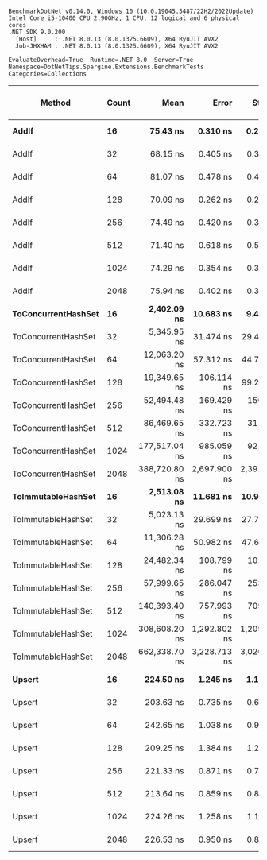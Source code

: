 ```

BenchmarkDotNet v0.14.0, Windows 10 (10.0.19045.5487/22H2/2022Update)
Intel Core i5-10400 CPU 2.90GHz, 1 CPU, 12 logical and 6 physical cores
.NET SDK 9.0.200
  [Host]     : .NET 8.0.13 (8.0.1325.6609), X64 RyuJIT AVX2
  Job-JHXHAM : .NET 8.0.13 (8.0.1325.6609), X64 RyuJIT AVX2

EvaluateOverhead=True  Runtime=.NET 8.0  Server=True  
Namespace=DotNetTips.Spargine.Extensions.BenchmarkTests  Categories=Collections  

```
| Method              | Count | Mean          | Error        | StdDev       | StdErr     | Min           | Q1            | Median        | Q3            | Max           | Op/s         | CI99.9% Margin | Iterations | Kurtosis | MValue | Skewness | Rank | LogicalGroup | Baseline | Completed Work Items | Lock Contentions | Exceptions | Code Size | Gen0   | Gen1   | Allocated |
|-------------------- |------ |--------------:|-------------:|-------------:|-----------:|--------------:|--------------:|--------------:|--------------:|--------------:|-------------:|---------------:|-----------:|---------:|-------:|---------:|-----:|------------- |--------- |---------------------:|-----------------:|-----------:|----------:|-------:|-------:|----------:|
| **AddIf**               | **16**    |      **75.43 ns** |     **0.310 ns** |     **0.290 ns** |   **0.075 ns** |      **74.79 ns** |      **75.28 ns** |      **75.49 ns** |      **75.69 ns** |      **75.80 ns** | **13,257,191.6** |      **7.4626 ns** |      **15.00** |    **2.276** |  **2.000** |  **-0.5094** |    **3** | *****            | **No**       |                    **-** |                **-** |          **-** |   **1,267 B** |      **-** |      **-** |         **-** |
| AddIf               | 32    |      68.15 ns |     0.405 ns |     0.359 ns |   0.096 ns |      67.43 ns |      67.85 ns |      68.23 ns |      68.40 ns |      68.66 ns | 14,672,890.8 |      6.9520 ns |      14.00 |    1.986 |  2.000 |  -0.5351 |    1 | *            | No       |                    - |                - |          - |   1,267 B |      - |      - |         - |
| AddIf               | 64    |      81.07 ns |     0.478 ns |     0.424 ns |   0.113 ns |      80.31 ns |      80.88 ns |      81.10 ns |      81.21 ns |      81.83 ns | 12,335,731.9 |      6.9433 ns |      14.00 |    2.089 |  2.000 |  -0.0289 |    4 | *            | No       |                    - |                - |          - |   1,277 B |      - |      - |         - |
| AddIf               | 128   |      70.09 ns |     0.262 ns |     0.245 ns |   0.063 ns |      69.66 ns |      69.88 ns |      70.12 ns |      70.25 ns |      70.53 ns | 14,267,755.8 |      7.4684 ns |      15.00 |    1.877 |  2.000 |   0.0633 |    2 | *            | No       |                    - |                - |          - |   1,267 B |      - |      - |         - |
| AddIf               | 256   |      74.49 ns |     0.420 ns |     0.372 ns |   0.100 ns |      73.83 ns |      74.20 ns |      74.49 ns |      74.75 ns |      75.08 ns | 13,424,126.1 |      6.9502 ns |      14.00 |    1.678 |  2.000 |  -0.0891 |    3 | *            | No       |                    - |                - |          - |   1,267 B |      - |      - |         - |
| AddIf               | 512   |      71.40 ns |     0.618 ns |     0.548 ns |   0.146 ns |      70.22 ns |      71.04 ns |      71.63 ns |      71.73 ns |      72.09 ns | 14,006,558.8 |      6.9268 ns |      14.00 |    2.193 |  2.000 |  -0.6764 |    2 | *            | No       |                    - |                - |          - |   1,267 B |      - |      - |         - |
| AddIf               | 1024  |      74.29 ns |     0.354 ns |     0.332 ns |   0.086 ns |      73.60 ns |      74.08 ns |      74.33 ns |      74.52 ns |      74.97 ns | 13,460,739.0 |      7.4572 ns |      15.00 |    2.700 |  2.000 |  -0.0714 |    3 | *            | No       |                    - |                - |          - |   1,267 B |      - |      - |         - |
| AddIf               | 2048  |      75.94 ns |     0.402 ns |     0.356 ns |   0.095 ns |      75.23 ns |      75.73 ns |      75.97 ns |      76.25 ns |      76.43 ns | 13,168,024.1 |      6.9524 ns |      14.00 |    1.932 |  2.000 |  -0.3178 |    3 | *            | No       |                    - |                - |          - |   1,267 B |      - |      - |         - |
| **ToConcurrentHashSet** | **16**    |   **2,402.09 ns** |    **10.683 ns** |     **9.470 ns** |   **2.531 ns** |   **2,386.33 ns** |   **2,393.97 ns** |   **2,403.94 ns** |   **2,407.88 ns** |   **2,416.40 ns** |    **416,304.5** |      **5.7345 ns** |      **14.00** |    **1.752** |  **2.000** |  **-0.2485** |    **8** | *****            | **No**       |                    **-** |                **-** |          **-** |        **NA** | **0.0305** |      **-** |    **3056 B** |
| ToConcurrentHashSet | 32    |   5,345.95 ns |    31.474 ns |    29.440 ns |   7.601 ns |   5,302.17 ns |   5,329.10 ns |   5,347.79 ns |   5,369.50 ns |   5,399.97 ns |    187,057.4 |      3.6993 ns |      15.00 |    1.840 |  2.000 |   0.0715 |   11 | *            | No       |                    - |                - |          - |        NA | 0.0687 |      - |    6776 B |
| ToConcurrentHashSet | 64    |  12,063.20 ns |    57.312 ns |    44.746 ns |  12.917 ns |  11,995.33 ns |  12,022.41 ns |  12,070.11 ns |  12,102.94 ns |  12,114.89 ns |     82,896.8 |     -0.4585 ns |      12.00 |    1.208 |  2.000 |  -0.1672 |   13 | *            | No       |                    - |                - |          - |        NA | 0.1678 |      - |   16008 B |
| ToConcurrentHashSet | 128   |  19,349.65 ns |   106.114 ns |    99.259 ns |  25.629 ns |  19,184.82 ns |  19,301.27 ns |  19,366.57 ns |  19,405.69 ns |  19,517.75 ns |     51,680.5 |     -5.3143 ns |      15.00 |    1.895 |  2.000 |  -0.1669 |   14 | *            | No       |                    - |                - |          - |        NA | 0.1831 |      - |   18488 B |
| ToConcurrentHashSet | 256   |  52,494.48 ns |   169.429 ns |   150.195 ns |  40.141 ns |  52,259.98 ns |  52,390.50 ns |  52,487.88 ns |  52,579.05 ns |  52,778.59 ns |     19,049.6 |    -13.0706 ns |      14.00 |    2.052 |  2.000 |   0.2787 |   16 | *            | No       |                    - |                - |          - |        NA | 0.6714 |      - |   63368 B |
| ToConcurrentHashSet | 512   |  86,469.65 ns |   332.723 ns |   311.229 ns |  80.359 ns |  86,076.60 ns |  86,206.85 ns |  86,396.47 ns |  86,655.98 ns |  87,033.79 ns |     11,564.8 |    -32.6795 ns |      15.00 |    1.750 |  2.000 |   0.3808 |   18 | *            | No       |                    - |                - |          - |        NA | 0.7324 |      - |   72008 B |
| ToConcurrentHashSet | 1024  | 177,517.04 ns |   985.059 ns |   921.425 ns | 237.911 ns | 176,006.93 ns | 176,805.81 ns | 177,275.88 ns | 178,163.53 ns | 179,405.35 ns |      5,633.3 |   -111.4555 ns |      15.00 |    2.072 |  2.000 |   0.3543 |   20 | *            | No       |                    - |                - |          - |        NA | 1.4648 |      - |  142808 B |
| ToConcurrentHashSet | 2048  | 388,720.80 ns | 2,697.900 ns | 2,391.618 ns | 639.187 ns | 383,366.24 ns | 387,584.16 ns | 388,749.37 ns | 390,754.55 ns | 391,814.09 ns |      2,572.5 |   -312.5934 ns |      14.00 |    2.496 |  2.000 |  -0.6328 |   22 | *            | No       |                    - |                - |          - |        NA | 3.4180 | 0.4883 |  327641 B |
| **ToImmutableHashSet**  | **16**    |   **2,513.08 ns** |    **11.681 ns** |    **10.926 ns** |   **2.821 ns** |   **2,495.34 ns** |   **2,508.09 ns** |   **2,510.09 ns** |   **2,519.66 ns** |   **2,533.73 ns** |    **397,918.1** |      **6.0895 ns** |      **15.00** |    **2.148** |  **2.000** |   **0.1466** |    **9** | *****            | **No**       |                    **-** |                **-** |          **-** |     **388 B** | **0.0114** |      **-** |    **1096 B** |
| ToImmutableHashSet  | 32    |   5,023.13 ns |    29.699 ns |    27.781 ns |   7.173 ns |   4,978.46 ns |   5,010.05 ns |   5,024.68 ns |   5,037.79 ns |   5,067.94 ns |    199,079.2 |      3.9135 ns |      15.00 |    1.963 |  2.000 |  -0.0020 |   10 | *            | No       |                    - |                - |          - |     388 B | 0.0229 |      - |    2120 B |
| ToImmutableHashSet  | 64    |  11,306.28 ns |    50.982 ns |    47.689 ns |  12.313 ns |  11,255.49 ns |  11,269.19 ns |  11,286.57 ns |  11,332.56 ns |  11,403.01 ns |     88,446.4 |      1.3434 ns |      15.00 |    2.126 |  2.000 |   0.7467 |   12 | *            | No       |                    - |                - |          - |     388 B | 0.0305 |      - |    4168 B |
| ToImmutableHashSet  | 128   |  24,482.34 ns |   108.799 ns |   101.771 ns |  26.277 ns |  24,297.80 ns |  24,422.29 ns |  24,464.88 ns |  24,542.32 ns |  24,672.36 ns |     40,845.8 |     -5.6386 ns |      15.00 |    2.165 |  2.000 |   0.1666 |   15 | *            | No       |                    - |                - |          - |     388 B | 0.0610 |      - |    8264 B |
| ToImmutableHashSet  | 256   |  57,999.65 ns |   286.047 ns |   253.573 ns |  67.770 ns |  57,633.53 ns |  57,833.13 ns |  57,972.88 ns |  58,050.50 ns |  58,523.05 ns |     17,241.5 |    -26.8851 ns |      14.00 |    2.464 |  2.000 |   0.6908 |   17 | *            | No       |                    - |                - |          - |     388 B | 0.1221 |      - |   16456 B |
| ToImmutableHashSet  | 512   | 140,393.40 ns |   757.993 ns |   709.027 ns | 183.070 ns | 139,387.72 ns | 139,891.44 ns | 140,337.08 ns | 140,666.92 ns | 141,721.88 ns |      7,122.8 |    -84.0350 ns |      15.00 |    2.119 |  2.000 |   0.4783 |   19 | *            | No       |                    - |                - |          - |     388 B | 0.2441 |      - |   32840 B |
| ToImmutableHashSet  | 1024  | 308,608.20 ns | 1,292.802 ns | 1,209.288 ns | 312.237 ns | 306,387.84 ns | 307,798.27 ns | 308,258.25 ns | 309,462.21 ns | 310,970.85 ns |      3,240.4 |   -148.6184 ns |      15.00 |    2.145 |  2.000 |   0.1070 |   21 | *            | No       |                    - |                - |          - |     388 B | 0.4883 |      - |   65609 B |
| ToImmutableHashSet  | 2048  | 662,338.70 ns | 3,228.713 ns | 3,020.140 ns | 779.797 ns | 655,540.38 ns | 661,253.56 ns | 663,133.64 ns | 663,866.02 ns | 667,237.94 ns |      1,509.8 |   -382.3984 ns |      15.00 |    2.945 |  2.000 |  -0.6704 |   23 | *            | No       |                    - |                - |          - |     388 B | 0.9766 |      - |  131146 B |
| **Upsert**              | **16**    |     **224.50 ns** |     **1.245 ns** |     **1.165 ns** |   **0.301 ns** |     **222.80 ns** |     **223.62 ns** |     **224.09 ns** |     **225.28 ns** |     **226.61 ns** |  **4,454,310.6** |      **7.3496 ns** |      **15.00** |    **1.794** |  **2.000** |   **0.4430** |    **6** | *****            | **No**       |                    **-** |                **-** |          **-** |     **471 B** |      **-** |      **-** |         **-** |
| Upsert              | 32    |     203.63 ns |     0.735 ns |     0.688 ns |   0.178 ns |     202.60 ns |     203.09 ns |     203.63 ns |     204.15 ns |     204.69 ns |  4,910,840.7 |      7.4112 ns |      15.00 |    1.566 |  2.000 |   0.2333 |    5 | *            | No       |                    - |                - |          - |     471 B |      - |      - |         - |
| Upsert              | 64    |     242.65 ns |     1.038 ns |     0.971 ns |   0.251 ns |     240.94 ns |     242.03 ns |     242.87 ns |     243.27 ns |     244.31 ns |  4,121,116.2 |      7.3746 ns |      15.00 |    1.961 |  2.000 |  -0.1657 |    7 | *            | No       |                    - |                - |          - |     471 B |      - |      - |         - |
| Upsert              | 128   |     209.25 ns |     1.384 ns |     1.294 ns |   0.334 ns |     206.97 ns |     208.52 ns |     208.76 ns |     210.00 ns |     211.64 ns |  4,778,965.0 |      7.3329 ns |      15.00 |    2.032 |  2.000 |   0.2529 |    5 | *            | No       |                    - |                - |          - |     471 B |      - |      - |         - |
| Upsert              | 256   |     221.33 ns |     0.871 ns |     0.772 ns |   0.206 ns |     220.24 ns |     220.78 ns |     221.31 ns |     221.65 ns |     222.64 ns |  4,518,232.1 |      6.8968 ns |      14.00 |    1.857 |  2.000 |   0.3402 |    6 | *            | No       |                    - |                - |          - |     471 B |      - |      - |         - |
| Upsert              | 512   |     213.64 ns |     0.859 ns |     0.804 ns |   0.208 ns |     212.27 ns |     213.21 ns |     213.39 ns |     214.25 ns |     215.05 ns |  4,680,693.6 |      7.3962 ns |      15.00 |    1.892 |  2.000 |   0.3054 |    5 | *            | No       |                    - |                - |          - |     471 B |      - |      - |         - |
| Upsert              | 1024  |     224.26 ns |     1.258 ns |     1.116 ns |   0.298 ns |     222.09 ns |     223.68 ns |     224.23 ns |     224.93 ns |     226.68 ns |  4,459,039.1 |      6.8509 ns |      14.00 |    2.888 |  2.000 |   0.2136 |    6 | *            | No       |                    - |                - |          - |     471 B |      - |      - |         - |
| Upsert              | 2048  |     226.53 ns |     0.950 ns |     0.842 ns |   0.225 ns |     225.22 ns |     225.87 ns |     226.59 ns |     227.24 ns |     227.71 ns |  4,414,407.7 |      6.8874 ns |      14.00 |    1.422 |  2.000 |  -0.1651 |    6 | *            | No       |                    - |                - |          - |     471 B |      - |      - |         - |
